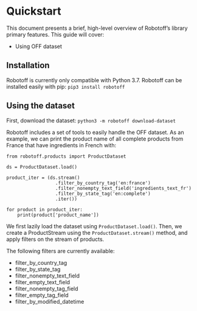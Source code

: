 # Quickstart

This document presents a brief, high-level overview of Robotoff’s library primary features. This guide will cover:

- Using OFF dataset

## Installation

Robotoff is currently only compatible with Python 3.7.
Robotoff can be installed easily with pip: `pip3 install robotoff`

## Using the dataset

First, download the dataset: ```python3 -m robotoff download-dataset```

Robotoff includes a set of tools to easily handle the OFF dataset.
As an example, we can print the product name of all complete products from France that have ingredients in French with:

```
from robotoff.products import ProductDataset

ds = ProductDataset.load()

product_iter = (ds.stream()
                  .filter_by_country_tag('en:france')
                  .filter_nonempty_text_field('ingredients_text_fr')
                  .filter_by_state_tag('en:complete')
                  .iter())

for product in product_iter:
    print(product['product_name'])
```

We first lazily load the dataset using `ProductDataset.load()`.
Then, we create a ProductStream using the `ProductDataset.stream()` method, and apply filters on the stream of products.

The following filters are currently available:
- filter_by_country_tag
- filter_by_state_tag
- filter_nonempty_text_field
- filter_empty_text_field
- filter_nonempty_tag_field
- filter_empty_tag_field
- filter_by_modified_datetime
